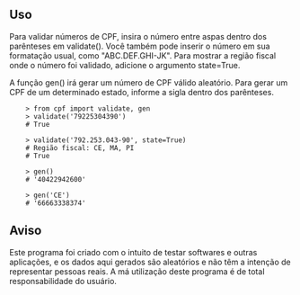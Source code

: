 ## Uso
Para validar números de CPF, insira o número entre aspas dentro dos parênteses em validate(). Você também pode inserir o número em sua formatação usual, como "ABC.DEF.GHI-JK". Para mostrar a região fiscal onde o número foi validado, adicione o argumento state=True.

A função gen() irá gerar um número de CPF válido aleatório. Para gerar um CPF de um determinado estado, informe a sigla dentro dos parênteses.

        > from cpf import validate, gen
        > validate('79225304390')
        # True
        
        > validate('792.253.043-90', state=True)
        # Região fiscal: CE, MA, PI
        # True
        
        > gen()
        # '40422942600'
        
        > gen('CE')
        # '66663338374'

## Aviso
Este programa foi criado com o intuito de testar softwares e outras aplicações, e os dados aqui gerados são aleatórios e não têm a intenção de representar pessoas reais. A má utilização deste programa é de total responsabilidade do usuário.
